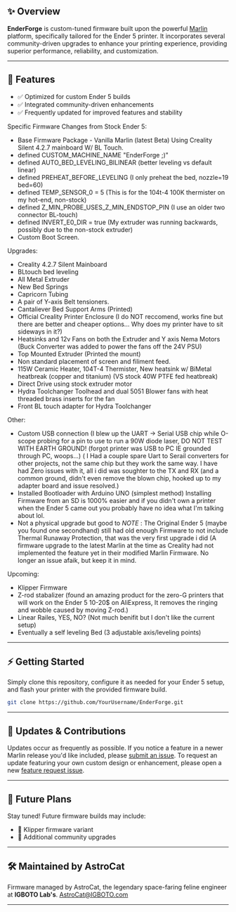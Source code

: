 ## ✨ Overview

**EnderForge** is custom-tuned firmware built upon the powerful [Marlin](https://marlinfw.org/) platform, specifically tailored for the Ender 5 printer. It incorporates several community-driven upgrades to enhance your printing experience, providing superior performance, reliability, and customization.

---

## 🔧 Features

* ✅ Optimized for custom Ender 5 builds
* ✅ Integrated community-driven enhancements
* ✅ Frequently updated for improved features and stability

Specific Firmware Changes from Stock Ender 5:

* Base Firmware Package - Vanilla Marlin (latest Beta) Using Creality Silent 4.2.7 mainboard W/ BL Touch.
* defined CUSTOM_MACHINE_NAME "EnderForge ;)"
* defined AUTO_BED_LEVELING_BILINEAR (better leveling vs default linear)
* defined PREHEAT_BEFORE_LEVELING (I only preheat the bed, nozzle=19 bed=60)
* defined TEMP_SENSOR_0 = 5 (This is for the 104t-4 100K thermister on my hot-end, non-stock)
* defined Z_MIN_PROBE_USES_Z_MIN_ENDSTOP_PIN (I use an older two connector BL-touch)
* defined INVERT_E0_DIR = true (My extruder was running backwards, possibly due to the non-stock extruder)
* Custom Boot Screen.
  
Upgrades:
* Creality 4.2.7 Silent Mainboard
* BLtouch bed leveling
* All Metal Extruder
* New Bed Springs
* Capricorn Tubing
* A pair of Y-axis Belt tensioners.
* Cantaliever Bed Support Arms (Printed)
* Official Creality Printer Enclosure (I do NOT reccomend, works fine but there are better and cheaper options... Why does my printer have to sit sideways in it?)
* Heatsinks and 12v Fans on both the Extruder and Y axis Nema Motors (Buck Converter was added to power the fans off the 24V PSU)
* Top Mounted Extruder (Printed the mount)
* Non standard placement of screen and filiment feed.
* 115W Ceramic Heater, 104T-4 Thermister, New heatsink w/ BiMetal heatbreak (copper and titanium) (VS stock 40W PTFE fed heatbreak)
* Direct Drive using stock extruder motor
* Hydra Toolchanger Toolhead and dual 5051 Blower fans with heat threaded brass inserts for the fan
* Front BL touch adapter for Hydra Toolchanger

Other:
  
* Custom USB connection (I blew up the UART -> Serial USB chip while O-scope probing for a pin to use to run a 90W diode laser, DO NOT TEST WITH EARTH GROUND! (forgot printer was USB to PC IE grounded through PC, woops...)
( I Had a couple spare Uart to Serail converters for other projects, not the same chip but they work the same way. I have had Zero issues with it, all i did was soughter to the TX and RX (and a common ground, didn't even remove the blown chip, hooked up to my adapter board and issue resolved.)
* Installed Bootloader with Arduino UNO (simplest method) Installing Firmware from an SD is 1000% easier and if you didn't own a printer when the Ender 5 came out you probably have no idea what I'm talking about lol.
* Not a physical upgrade but good to *NOTE* : The Original Ender 5 (maybe you found one secondhand) still had old enough Firmware to not include Thermal Runaway Protection, that was the very first upgrade i did (A firmware upgrade to the latest Marlin at the time as Creality had not implemented the feature yet in their modified Marlin Firmware. No longer an issue afaik, but keep it in mind.

Upcoming:
* Klipper Firmware
* Z-rod stabalizer (found an amazing product for the zero-G printers that will work on the Ender 5 10-20$ on AliExpress, It removes the ringing and wobble caused by moving Z-rod.)
* Linear Railes, YES, NO? (Not much benifit but I don't like the current setup)
* Eventually a self leveling Bed (3 adjustable axis/leveling points)
  
---

## ⚡ Getting Started

Simply clone this repository, configure it as needed for your Ender 5 setup, and flash your printer with the provided firmware build.

```bash
git clone https://github.com/YourUsername/EnderForge.git
```

---

## 📌 Updates & Contributions

Updates occur as frequently as possible. If you notice a feature in a newer Marlin release you'd like included, please [submit an issue](https://github.com/YourUsername/EnderForge/issues). To request an update featuring your own custom design or enhancement, please open a new [feature request issue](https://github.com/YourUsername/EnderForge/issues/new?template=feature_request.md).

---

## 🌟 Future Plans

Stay tuned! Future firmware builds may include:

* 🔹 Klipper firmware variant
* 🔹 Additional community upgrades

---

## 🛠️ Maintained by AstroCat

Firmware managed by AstroCat, the legendary space-faring feline engineer at **IGBOTO Lab's**. [AstroCat@IGBOTO.com](mailto:AstroCat@IGBOTO.com)

---


